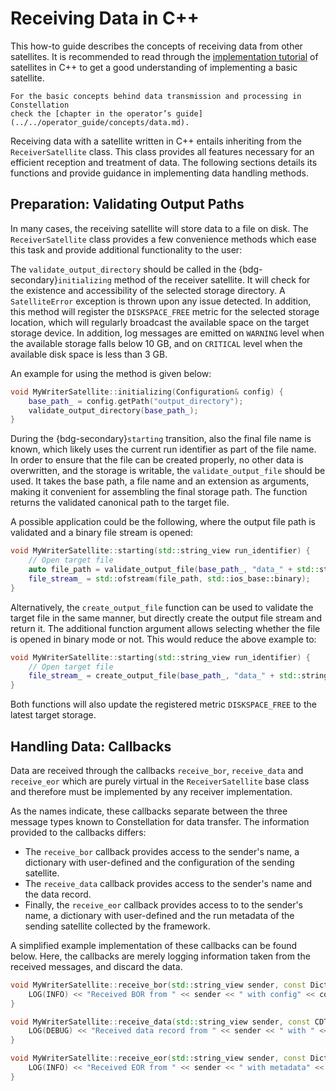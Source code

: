 # Receiving Data in C++

This how-to guide describes the concepts of receiving data from other satellites.
It is recommended to read through the [implementation tutorial](../tutorials/satellite_cxx.md) of satellites in C++
to get a good understanding of implementing a basic satellite.

```{seealso}
For the basic concepts behind data transmission and processing in Constellation
check the [chapter in the operator’s guide](../../operator_guide/concepts/data.md).
```

Receiving data with a satellite written in C++ entails inheriting from the `ReceiverSatellite` class.
This class provides all features necessary for an efficient reception and treatment of data.
The following sections details its functions and provide guidance in implementing data handling methods.

## Preparation: Validating Output Paths

In many cases, the receiving satellite will store data to a file on disk.
The `ReceiverSatellite` class provides a few convenience methods which ease this task and provide additional functionality
to the user:

The `validate_output_directory` should be called in the {bdg-secondary}`initializing` method of the receiver satellite.
It will check for the existence and accessibility of the selected storage directory. A `SatelliteError` exception is thrown
upon any issue detected. In addition, this method will register the `DISKSPACE_FREE` metric for the selected storage
location, which will regularly broadcast the available space on the target storage device. In addition, log messages are
emitted on `WARNING` level when the available storage falls below 10 GB, and on `CRITICAL` level when the available disk
space is less than 3 GB.

An example for using the method is given below:

```cpp
void MyWriterSatellite::initializing(Configuration& config) {
    base_path_ = config.getPath("output_directory");
    validate_output_directory(base_path_);
}
```

During the {bdg-secondary}`starting` transition, also the final file name is known, which likely uses the current run
identifier as part of the file name. In order to ensure that the file can be created properly, no other data is overwritten,
and the storage is writable, the `validate_output_file` should be used. It takes the base path, a file name and an extension
as arguments, making it convenient for assembling the final storage path. The function returns the validated canonical path
to the target file.

A possible application could be the following, where the output file path is validated and a binary file stream is opened:

```cpp
void MyWriterSatellite::starting(std::string_view run_identifier) {
    // Open target file
    auto file_path = validate_output_file(base_path_, "data_" + std::string(run_identifier), "raw");
    file_stream_ = std::ofstream(file_path, std::ios_base::binary);
}
```

Alternatively, the `create_output_file` function can be used to validate the target file in the same manner, but directly
create the output file stream and return it. The additional function argument allows selecting whether the file is opened in
binary mode or not. This would reduce the above example to:

```cpp
void MyWriterSatellite::starting(std::string_view run_identifier) {
    // Open target file
    file_stream_ = create_output_file(base_path_, "data_" + std::string(run_identifier), "raw", true);
}
```

Both functions will also update the registered metric `DISKSPACE_FREE` to the latest target storage.

## Handling Data: Callbacks

Data are received through the callbacks `receive_bor`, `receive_data` and `receive_eor` which are purely virtual in the
`ReceiverSatellite` base class and therefore must be implemented by any receiver implementation.

As the names indicate, these callbacks separate between the three message types known to Constellation for data transfer.
The information provided to the callbacks differs:

* The `receive_bor` callback provides access to the sender's name, a dictionary with user-defined and the configuration of
  the sending satellite.
* The `receive_data` callback provides access to the sender's name and the data record.
* Finally, the `receive_eor` callback provides access to to the sender's name, a dictionary with user-defined and the run
  metadata of the sending satellite collected by the framework.

A simplified example implementation of these callbacks can be found below. Here, the callbacks are merely logging information
taken from the received messages, and discard the data.

```cpp
void MyWriterSatellite::receive_bor(std::string_view sender, const Dictionary& user_tags, const Configuration& config) {
    LOG(INFO) << "Received BOR from " << sender << " with config" << config.getDictionary().to_string();
}

void MyWriterSatellite::receive_data(std::string_view sender, const CDTP2Message::DataRecord& data_record) {
    LOG(DEBUG) << "Received data record from " << sender << " with " << data_record.getBlocks() << " blocks";
}

void MyWriterSatellite::receive_eor(std::string_view sender, const Dictionary& user_tags, const Dictionary& run_metadata) {
    LOG(INFO) << "Received EOR from " << sender << " with metadata" << run_metadata.to_string();
}
```
